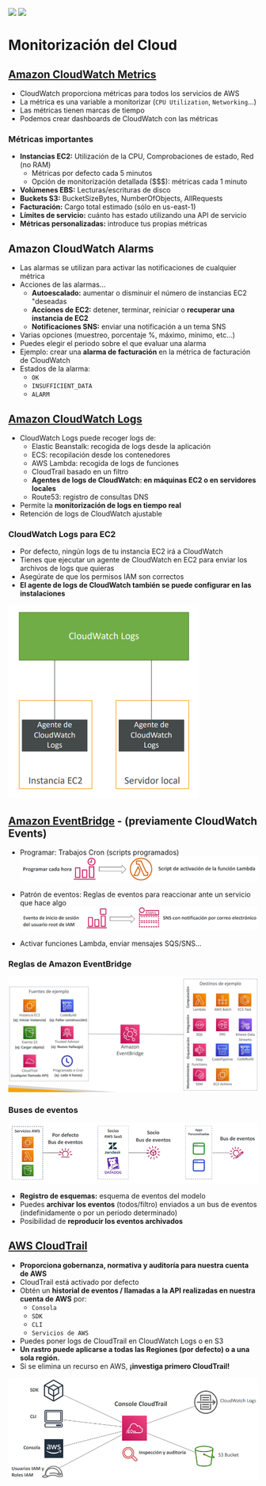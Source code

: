 [![](https://img.shields.io/badge/<-FF4859?style=for-the-badge)](../11_Cloud_Integrations/README.md)
[![](https://img.shields.io/badge/CONTENT_TABLE-175074?style=for-the-badge)](../README.md)
<!-- [![](https://img.shields.io/badge/>-FF4859?style=for-the-badge)](../10_Get_Advantage_Of_Cloud//README.md) -->

# Monitorización del Cloud

## [Amazon CloudWatch Metrics](https://aws.amazon.com/cloudwatch)
- CloudWatch proporciona métricas para todos los servicios de AWS
- La métrica es una variable a monitorizar (`CPU Utilization`, `Networking`...)
- Las métricas tienen marcas de tiempo
- Podemos crear dashboards de CloudWatch con las métricas

### Métricas importantes
- **Instancias EC2:** Utilización de la CPU, Comprobaciones de estado, Red
(no RAM)
    - Métricas por defecto cada 5 minutos
    - Opción de monitorización detallada ($$$): métricas cada 1 minuto
- **Volúmenes EBS:** Lecturas/escrituras de disco
- **Buckets S3:** BucketSizeBytes, NumberOfObjects, AllRequests
- **Facturación:** Cargo total estimado (sólo en us-east-1)
- **Límites de servicio:** cuánto has estado utilizando una API de servicio
- **Métricas personalizadas:** introduce tus propias métricas

## Amazon CloudWatch Alarms
- Las alarmas se utilizan para activar las notificaciones de cualquier métrica
- Acciones de las alarmas...
    - **Autoescalado:** aumentar o disminuir el número de instancias EC2 "deseadas
    - **Acciones de EC2:** detener, terminar, reiniciar o **recuperar una instancia de EC2**
    - **Notificaciones SNS:** enviar una notificación a un tema SNS
- Varias opciones (muestreo, porcentaje %, máximo, mínimo, etc...)
- Puedes elegir el periodo sobre el que evaluar una alarma
- Ejemplo: crear una **alarma de facturación** en la métrica de facturación de CloudWatch
- Estados de la alarma:
    - `OK`
    - `INSUFFICIENT_DATA`
    - `ALARM`

## [Amazon CloudWatch Logs](https://docs.aws.amazon.com/AmazonCloudWatch/latest/logs/WhatIsCloudWatchLogs.html)
- CloudWatch Logs puede recoger logs de:
    - Elastic Beanstalk: recogida de logs desde la aplicación
    - ECS: recopilación desde los contenedores
    - AWS Lambda: recogida de logs de funciones
    - CloudTrail basado en un filtro
    - **Agentes de logs de CloudWatch: en máquinas EC2 o en servidores locales**
    - Route53: registro de consultas DNS
- Permite la **monitorización de logs en tiempo real**
- Retención de logs de CloudWatch ajustable

### CloudWatch Logs para EC2
- Por defecto, ningún logs de tu instancia EC2 irá a CloudWatch
- Tienes que ejecutar un agente de CloudWatch en EC2 para enviar los archivos de logs que quieras
- Asegúrate de que los permisos IAM son correctos
- **El agente de logs de CloudWatch también se puede configurar en las instalaciones**

![](./assets/cw-logs.png)

## [Amazon EventBridge](https://aws.amazon.com/eventbridge) - (previamente CloudWatch Events)
- Programar: Trabajos Cron (scripts programados)
![](./assets/eventbridge-ex-1.png)

- Patrón de eventos: Reglas de eventos para reaccionar ante un servicio que hace algo
![](./assets/eventbridge-ex-2.png)

- Activar funciones Lambda, enviar mensajes SQS/SNS...

### Reglas de Amazon EventBridge
![](./assets/eventbridge-rules.png)

### Buses de eventos
![](./assets/eventbridge-buses.png)
- **Registro de esquemas:** esquema de eventos del modelo
- Puedes **archivar los eventos** (todos/filtro) enviados a un bus de eventos (indefinidamente o por un periodo determinado)
- Posibilidad de **reproducir los eventos archivados**

## [AWS CloudTrail](https://aws.amazon.com/cloudtrail )
- **Proporciona gobernanza, normativa y auditoría para nuestra cuenta de AWS**
- CloudTrail está activado por defecto
- Obtén un **historial de eventos / llamadas a la API realizadas en nuestra cuenta de AWS** por:
    - `Consola`
    - `SDK`
    - `CLI`
    - `Servicios de AWS`
- Puedes poner logs de CloudTrail en CloudWatch Logs o en S3
- **Un rastro puede aplicarse a todas las Regiones (por defecto) o a una sola región.**
- Si se elimina un recurso en AWS, **¡investiga primero CloudTrail!**

![](./assets/cloudtrail-diagram.png)